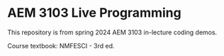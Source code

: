 # AEM 3103 Live Programming

This repository is from spring 2024 AEM 3103 in-lecture coding demos.

Course textbook: NMFESCI - 3rd ed.

